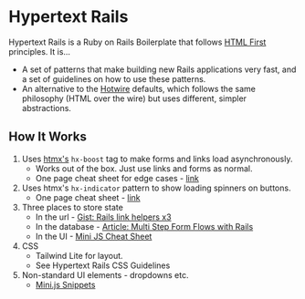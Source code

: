 
# Hypertext Rails

Hypertext Rails is a Ruby on Rails Boilerplate that follows [HTML First](https://html-first.com/) principles. It is...

- A set of patterns that make building new Rails applications very fast, and a set of guidelines on how to use these patterns.
- An alternative to the [Hotwire](https://hotwire.dev/) defaults, which follows the same philosophy (HTML over the wire) but uses different, simpler abstractions.

## How It Works

1. Uses [htmx's](https://htmx.org/) `hx-boost` tag to make forms and links load asynchronously. 
    - Works out of the box. Just use links and forms as normal.
    - One page cheat sheet for edge cases - [link](https://hypergist.io/tony/malign-down)
2. Uses htmx's `hx-indicator` pattern to show loading spinners on buttons.
    - One page cheat sheet - [link](https://hypergist.io/tony/malign-down)
3. Three places to store state
    - In the url - [Gist: Rails link helpers x3](https://mini-js.com/)
    - In the database - [Article: Multi Step Form Flows with Rails](https://tonic-rails.toniclabs.ltd/docs?file=server_for_state.md)
    - In the UI - [Mini JS Cheat Sheet](https://mini-js.com/)
4. CSS
    - Tailwind Lite for layout. 
    - See Hypertext Rails CSS Guidelines
5. Non-standard UI elements - dropdowns etc.
    - [Mini.js Snippets](https://hypergist.io/tony/malign-down)
